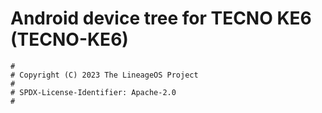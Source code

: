 # Android device tree for TECNO KE6 (TECNO-KE6)

```
#
# Copyright (C) 2023 The LineageOS Project
#
# SPDX-License-Identifier: Apache-2.0
#
```
